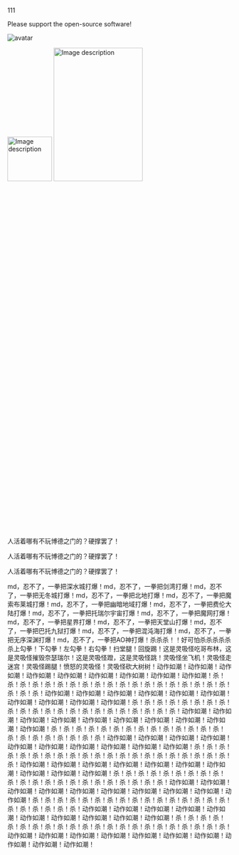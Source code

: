 111

Please support the open-source software! 

![avatar](https://www.zotero.org/static/images/promote/zotero-logo-128x31.png)

<img src="https://www.mozilla.org/media/img/trademarks/mozilla-logo-tm.731d4dab7347.svg" alt="Image description" width="100" height="100" />
<img src="https://kde.org/stuff/clipart/logo/kde-logo-grey-w-slug-2200x3000.png" alt="Image description" width="200" height="300" />

\
\
\
\
\
\
\
\
\
\
\
\
\
\
\
\
\
\
\
\
\
\
\
\
\
\
\
\
\
\
\
\
\
\
\
\
\
\
\
\
\
\
\
\
\
\
人活着哪有不玩博德之门的？硬撑罢了！

人活着哪有不玩博德之门的？硬撑罢了！

人活着哪有不玩博德之门的？硬撑罢了！

md，忍不了，一拳把深水城打爆！md，忍不了，一拳把剑湾打爆！md，忍不了，一拳把无冬城打爆！md，忍不了，一拳把北地打爆！md，忍不了，一拳把魔索布莱城打爆！md，忍不了，一拳把幽暗地域打爆！md，忍不了，一拳把费伦大陆打爆！md，忍不了，一拳把托瑞尔宇宙打爆！md，忍不了，一拳把魔网打爆！md，忍不了，一拳把星界打爆！md，忍不了，一拳把天堂山打爆！md，忍不了，一拳把巴托九狱打爆！md，忍不了，一拳把混沌海打爆！md，忍不了，一拳把无序深渊打爆！md，忍不了，一拳把AO神打爆！杀杀杀！！好可怕杀杀杀杀杀杀上勾拳！下勾拳！左勾拳！右勾拳！扫堂腿！回旋踢！这是灵吸怪吃哥布林，这是灵吸怪摧毁奈瑟瑞尔！这是灵吸怪蹬，这是灵吸怪跳！灵吸怪坐飞机！灵吸怪走迷宫！灵吸怪踢腿！愤怒的灵吸怪！灵吸怪砍大树树！动作如潮！动作如潮！动作如潮！动作如潮！动作如潮！动作如潮！动作如潮！动作如潮！动作如潮！杀！杀！杀！杀！杀！杀！杀！杀！杀！杀！杀！杀！杀！杀！杀！杀！杀！杀！杀！杀！杀！杀！动作如潮！动作如潮！动作如潮！动作如潮！动作如潮！动作如潮！动作如潮！动作如潮！动作如潮！动作如潮！杀！杀！杀！杀！杀！杀！杀！杀！杀！杀！杀！杀！杀！杀！杀！杀！杀！杀！杀！杀！杀！杀！动作如潮！动作如潮！动作如潮！动作如潮！动作如潮！动作如潮！动作如潮！动作如潮！动作如潮！动作如潮！杀！杀！杀！杀！杀！杀！杀！杀！杀！杀！杀！杀！杀！杀！杀！杀！杀！杀！杀！杀！杀！杀！动作如潮！动作如潮！动作如潮！动作如潮！动作如潮！动作如潮！动作如潮！动作如潮！动作如潮！动作如潮！杀！杀！杀！杀！杀！杀！杀！杀！杀！杀！杀！杀！杀！杀！杀！杀！杀！杀！杀！杀！杀！杀！动作如潮！动作如潮！动作如潮！动作如潮！动作如潮！动作如潮！动作如潮！动作如潮！动作如潮！动作如潮！杀！杀！杀！杀！杀！杀！杀！杀！杀！杀！杀！杀！杀！杀！杀！杀！杀！杀！杀！杀！杀！杀！动作如潮！动作如潮！动作如潮！动作如潮！动作如潮！动作如潮！动作如潮！动作如潮！动作如潮！动作如潮！杀！杀！杀！杀！杀！杀！杀！杀！杀！杀！杀！杀！杀！杀！杀！杀！杀！杀！杀！杀！杀！杀！动作如潮！动作如潮！动作如潮！动作如潮！动作如潮！动作如潮！动作如潮！动作如潮！动作如潮！动作如潮！杀！杀！杀！杀！杀！杀！杀！杀！杀！杀！杀！杀！杀！杀！杀！杀！杀！杀！杀！杀！杀！杀！动作如潮！动作如潮！动作如潮！动作如潮！动作如潮！动作如潮！动作如潮！动作如潮！动作如潮！动作如潮！
